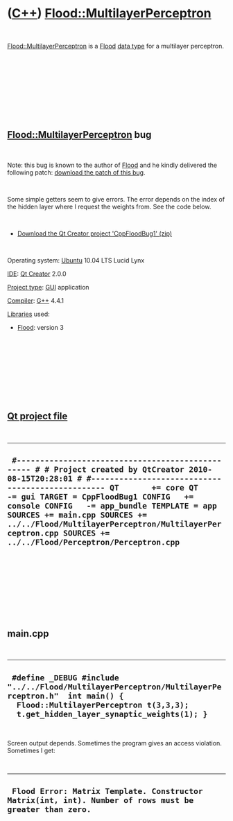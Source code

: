 



 

 

 

 

 

([C++](Cpp.htm)) [Flood::MultilayerPerceptron](CppFloodMultilayerPerceptron.htm)
================================================================================

 

[Flood::MultilayerPerceptron](CppFloodMultilayerPerceptron.htm) is a
[Flood](CppFlood.htm) [data type](CppDataType.htm) for a multilayer
perceptron.

 

 

 

 

 

[Flood::MultilayerPerceptron](CppFloodMultilayerPerceptron.htm) bug
-------------------------------------------------------------------

 

Note: this bug is known to the author of [Flood](CppFlood.htm) and he
kindly delivered the following patch: [download the patch of this
bug](CppFloodMultilayerPerceptron.patch).

 

Some simple getters seem to give errors. The error depends on the index
of the hidden layer where I request the weights from. See the code
below.

 

-   [Download the Qt Creator project
    'CppFloodBug1' (zip)](CppFloodBug1.zip)

 

Operating system: [Ubuntu](http://www.ubuntu.com) 10.04 LTS Lucid Lynx

[IDE](CppIde.htm): [Qt Creator](CppQtCreator.htm) 2.0.0

[Project type](CppQtProjectType.htm): [GUI](CppGui.htm) application

[Compiler](CppCompiler.htm): [G++](CppGpp.htm) 4.4.1

[Libraries](CppLibrary.htm) used:

-   [Flood](CppFlood.htm): version 3

 

 

 

 

 

[Qt project file](CppQtProjectFile.htm)
---------------------------------------

 

  ----------------------------------------------------------------------------------------------------------------------------------------------------------------------------------------------------------------------------------------------------------------------------------------------------------------------------------------------------------------------------------------------------------------------------
  ` #------------------------------------------------- # # Project created by QtCreator 2010-08-15T20:28:01 # #------------------------------------------------- QT       += core QT       -= gui TARGET = CppFloodBug1 CONFIG   += console CONFIG   -= app_bundle TEMPLATE = app SOURCES += main.cpp SOURCES += ../../Flood/MultilayerPerceptron/MultilayerPerceptron.cpp SOURCES += ../../Flood/Perceptron/Perceptron.cpp`
  ----------------------------------------------------------------------------------------------------------------------------------------------------------------------------------------------------------------------------------------------------------------------------------------------------------------------------------------------------------------------------------------------------------------------------

 

 

 

 

 

main.cpp
--------

 

  ----------------------------------------------------------------------------------------------------------------------------------------------------------------------------------------
  ` #define _DEBUG #include "../../Flood/MultilayerPerceptron/MultilayerPerceptron.h"  int main() {   Flood::MultilayerPerceptron t(3,3,3);   t.get_hidden_layer_synaptic_weights(1); }`
  ----------------------------------------------------------------------------------------------------------------------------------------------------------------------------------------

 

Screen output depends. Sometimes the program gives an access violation.
Sometimes I get:

 

  ----------------------------------------------------------------------------------------------------------
  ` Flood Error: Matrix Template. Constructor Matrix(int, int). Number of rows must be greater than zero.`
  ----------------------------------------------------------------------------------------------------------

 

 

 

 

 





 



